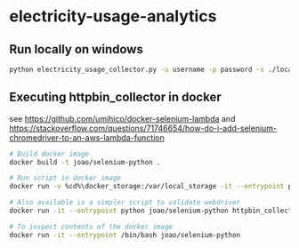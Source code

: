 # electricity-usage-analytics

## Run locally on windows
```bash
python electricity_usage_collector.py -u username -p password -s ./local_storage
```

## Executing httpbin_collector in docker
see https://github.com/umihico/docker-selenium-lambda and https://stackoverflow.com/questions/71746654/how-do-i-add-selenium-chromedriver-to-an-aws-lambda-function

```sh
# Build docker image 
docker build -t joao/selenium-python .

# Run script in docker image
docker run -v %cd%\docker_storage:/var/local_storage -it --entrypoint python joao/selenium-python electricity_usage_collector.py -u username -p password -s /var/local_storage

# Also available is a simpler script to validate webdriver
docker run -it --entrypoint python joao/selenium-python httpbin_collector.py

# To inspect contents of the docker image
docker run -it --entrypoint /bin/bash joao/selenium-python
```
